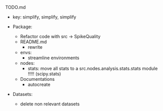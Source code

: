 
TODO.md  

* key: simplify, simplify, simplify

* Package:
    * Refactor code with src -> SpikeQuality    
    * README.md
        * rewrite
    * envs:
        * streamline environments
    * nodes:
        * stats: move all stats to a src.nodes.analysis.stats.stats module !!!!! (scipy.stats)
    * Documentations
        * autocreate

* Datasets:
    * delete non relevant datasets